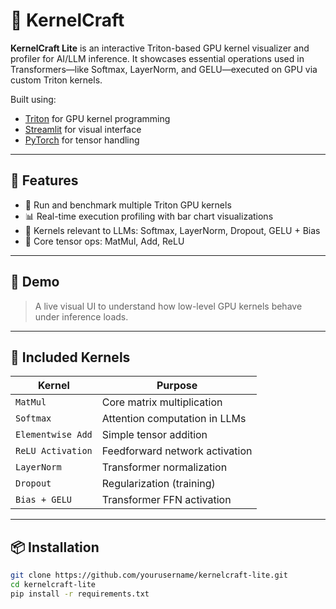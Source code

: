 # 🧠 KernelCraft

**KernelCraft Lite** is an interactive Triton-based GPU kernel visualizer and profiler for AI/LLM inference. It showcases essential operations used in Transformers—like Softmax, LayerNorm, and GELU—executed on GPU via custom Triton kernels.

Built using:
- [Triton](https://github.com/openai/triton) for GPU kernel programming
- [Streamlit](https://streamlit.io/) for visual interface
- [PyTorch](https://pytorch.org/) for tensor handling

---

## 🎯 Features

- 🔧 Run and benchmark multiple Triton GPU kernels
- 📊 Real-time execution profiling with bar chart visualizations
- 🤖 Kernels relevant to LLMs: Softmax, LayerNorm, Dropout, GELU + Bias
- 🧮 Core tensor ops: MatMul, Add, ReLU

---

## 🚀 Demo

> A live visual UI to understand how low-level GPU kernels behave under inference loads.


---

## 🧱 Included Kernels

| Kernel           | Purpose                            |
|------------------|-------------------------------------|
| `MatMul`         | Core matrix multiplication          |
| `Softmax`        | Attention computation in LLMs       |
| `Elementwise Add`| Simple tensor addition              |
| `ReLU Activation`| Feedforward network activation      |
| `LayerNorm`      | Transformer normalization           |
| `Dropout`        | Regularization (training)           |
| `Bias + GELU`    | Transformer FFN activation          |

---

## 📦 Installation

```bash
git clone https://github.com/yourusername/kernelcraft-lite.git
cd kernelcraft-lite
pip install -r requirements.txt
